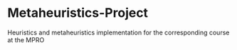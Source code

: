 # Metaheuristics-Project
Heuristics and metaheuristics implementation for the corresponding course at the MPRO

